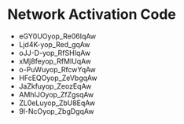 # Network Activation Code
* eGY0UOyop_Re06IqAw
* Ljd4K-yop_Red_gqAw
* oJJ-D-yop_RfSHIqAw
* xMj8feyop_RfMIUqAw
* o-PuWuyop_RfcwYqAw
* HFcEQOyop_ZeVbgqAw
* JaZkfuyop_ZeozEqAw
* AMhIJOyop_ZfZgsqAw
* ZL0eLuyop_ZbU8EqAw
* 9l-NcOyop_ZbgDgqAw